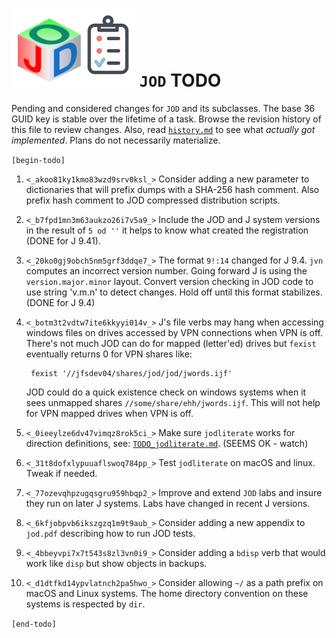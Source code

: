 
![jod todo list](todo_jod.png) `JOD` TODO
=========================================

Pending and considered changes for `JOD` and its subclasses.
The base 36 GUID key is stable over the lifetime of a task.
Browse the revision history of this file to review changes.
Also, read [`history.md`](https://github.com/bakerjd99/jod/blob/master/jod/history.md)
to see what *actually got implemented*. Plans do not necessarily materialize.

`[begin-todo]`

1. `<_akoo81ky1kmo83wzd9srv0ksl_>` Consider adding a new parameter to dictionaries that will prefix dumps
   with a SHA-256 hash comment. Also prefix hash comment to JOD compressed distribution scripts.

2. `<_b7fpd1mn3m63aukzo26i7v5a9_>` Include the JOD and J system versions in the result of `5 od ''` it helps
   to know what created the registration (DONE for J 9.41).

3. `<_20ko0gj9obch5nm5grf3ddqe7_>` The format `9!:14` changed for J 9.4. `jvn` computes
   an incorrect version number. Going forward J is using the `version.major.minor` layout.
   Convert version checking in JOD code to use string 'v.m.n' to detect changes. Hold off
   until this format stabilizes. (DONE for J 9.4)

4. `<_botm3t2vdtw7ite6kkyyi014v_>` J's file verbs may hang when accessing windows files on drives accessed by
   VPN connections when VPN is off. There's not much JOD can do for mapped (letter'ed)
   drives but `fexist` eventually returns 0 for VPN shares like:
   ~~~~
    fexist '//jfsdev04/shares/jod/jod/jwords.ijf'
   ~~~~
   JOD could do a quick existence check on windows systems when it sees unmapped
   shares `//some/share/ehh/jwords.ijf`.  This will not help for VPN mapped drives
   when VPN is off.

5. `<_0ieeylze6dv47vimqz8rok5ci_>` Make sure `jodliterate` works for direction definitions, see:  [`TODO_jodliterate.md`](https://github.com/bakerjd99/jacks/blob/master/jodliterate/TODO_jodliterate.md). (SEEMS OK - watch)

6. `<_31t8dofxlypuuaflswoq784pp_>` Test `jodliterate` on macOS and linux. Tweak if needed.

7. `<_77ozevqhpzugqsgru959hbqp2_>` Improve and extend `JOD` labs and insure they run on later J systems. Labs have changed in recent J versions.

8. `<_6kfjobpvb6ikszgzq1m9t9aub_>` Consider adding a new appendix to `jod.pdf` describing how to run JOD tests.

9. `<_4bbeyvpi7x7t543s8zl3vn0i9_>` Consider adding a `bdisp` verb that would work like `disp` but show objects in backups.

10.  `<_d1dtfkd14ypvlatnch2pa5hwo_>` Consider allowing `~/` as a path prefix on macOS and Linux systems. The home directory convention on these systems is respected by `dir`.

`[end-todo]`
